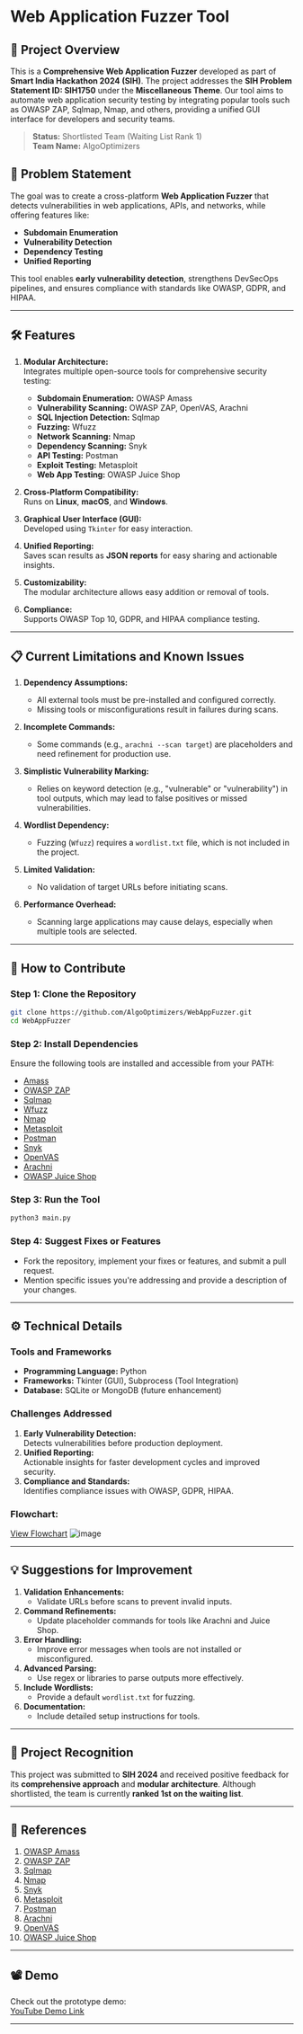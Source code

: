 # Web Application Fuzzer Tool

## 🚀 Project Overview

This is a **Comprehensive Web Application Fuzzer** developed as part of **Smart India Hackathon 2024 (SIH)**. The project addresses the **SIH Problem Statement ID: SIH1750** under the **Miscellaneous Theme**. Our tool aims to automate web application security testing by integrating popular tools such as OWASP ZAP, Sqlmap, Nmap, and others, providing a unified GUI interface for developers and security teams.

> **Status:** Shortlisted Team (Waiting List Rank 1)  
> **Team Name:** AlgoOptimizers   

## 🎯 Problem Statement

The goal was to create a cross-platform **Web Application Fuzzer** that detects vulnerabilities in web applications, APIs, and networks, while offering features like:
- **Subdomain Enumeration**
- **Vulnerability Detection**
- **Dependency Testing**
- **Unified Reporting**

This tool enables **early vulnerability detection**, strengthens DevSecOps pipelines, and ensures compliance with standards like OWASP, GDPR, and HIPAA.

---

## 🛠️ Features

1. **Modular Architecture:**  
   Integrates multiple open-source tools for comprehensive security testing:
   - **Subdomain Enumeration:** OWASP Amass
   - **Vulnerability Scanning:** OWASP ZAP, OpenVAS, Arachni
   - **SQL Injection Detection:** Sqlmap
   - **Fuzzing:** Wfuzz
   - **Network Scanning:** Nmap
   - **Dependency Scanning:** Snyk
   - **API Testing:** Postman
   - **Exploit Testing:** Metasploit
   - **Web App Testing:** OWASP Juice Shop

2. **Cross-Platform Compatibility:**  
   Runs on **Linux**, **macOS**, and **Windows**.

3. **Graphical User Interface (GUI):**  
   Developed using `Tkinter` for easy interaction.

4. **Unified Reporting:**  
   Saves scan results as **JSON reports** for easy sharing and actionable insights.

5. **Customizability:**  
   The modular architecture allows easy addition or removal of tools.

6. **Compliance:**  
   Supports OWASP Top 10, GDPR, and HIPAA compliance testing.

---

## 📋 Current Limitations and Known Issues

1. **Dependency Assumptions:**
   - All external tools must be pre-installed and configured correctly.
   - Missing tools or misconfigurations result in failures during scans.

2. **Incomplete Commands:**
   - Some commands (e.g., `arachni --scan target`) are placeholders and need refinement for production use.

3. **Simplistic Vulnerability Marking:**
   - Relies on keyword detection (e.g., "vulnerable" or "vulnerability") in tool outputs, which may lead to false positives or missed vulnerabilities.

4. **Wordlist Dependency:**
   - Fuzzing (`Wfuzz`) requires a `wordlist.txt` file, which is not included in the project.

5. **Limited Validation:**
   - No validation of target URLs before initiating scans.

6. **Performance Overhead:**
   - Scanning large applications may cause delays, especially when multiple tools are selected.

---
## 🔧 How to Contribute

### Step 1: Clone the Repository

```bash
git clone https://github.com/AlgoOptimizers/WebAppFuzzer.git
cd WebAppFuzzer
```

### Step 2: Install Dependencies

Ensure the following tools are installed and accessible from your PATH:
- [Amass](https://owasp.org/www-project-amass/)
- [OWASP ZAP](https://owasp.org/www-project-zap/)
- [Sqlmap](http://sqlmap.org/)
- [Wfuzz](https://github.com/xmendez/wfuzz)
- [Nmap](https://nmap.org/)
- [Metasploit](https://www.metasploit.com/)
- [Postman](https://www.postman.com/)
- [Snyk](https://snyk.io/)
- [OpenVAS](https://www.openvas.org/)
- [Arachni](https://github.com/Arachni/arachni)
- [OWASP Juice Shop](https://owasp.org/www-project-juice-shop/)

### Step 3: Run the Tool

```bash
python3 main.py
```

### Step 4: Suggest Fixes or Features

- Fork the repository, implement your fixes or features, and submit a pull request.
- Mention specific issues you're addressing and provide a description of your changes.

---

## ⚙️ Technical Details

### Tools and Frameworks
- **Programming Language:** Python
- **Frameworks:** Tkinter (GUI), Subprocess (Tool Integration)
- **Database:** SQLite or MongoDB (future enhancement)

### Challenges Addressed
1. **Early Vulnerability Detection:**  
   Detects vulnerabilities before production deployment.
2. **Unified Reporting:**  
   Actionable insights for faster development cycles and improved security.
3. **Compliance and Standards:**  
   Identifies compliance issues with OWASP, GDPR, HIPAA.

### Flowchart:  
[View Flowchart](https://fuzzer-flowchart.netlify.app/)
![image](https://github.com/user-attachments/assets/52534176-b539-48c0-9626-35c7abb49229)

---

## 💡 Suggestions for Improvement

1. **Validation Enhancements:**
   - Validate URLs before scans to prevent invalid inputs.
2. **Command Refinements:**
   - Update placeholder commands for tools like Arachni and Juice Shop.
3. **Error Handling:**
   - Improve error messages when tools are not installed or misconfigured.
4. **Advanced Parsing:**
   - Use regex or libraries to parse outputs more effectively.
5. **Include Wordlists:**
   - Provide a default `wordlist.txt` for fuzzing.
6. **Documentation:**
   - Include detailed setup instructions for tools.

---

## 🌟 Project Recognition

This project was submitted to **SIH 2024** and received positive feedback for its **comprehensive approach** and **modular architecture**. Although shortlisted, the team is currently **ranked 1st on the waiting list**.

---

## 📜 References

1. [OWASP Amass](https://owasp.org/www-project-amass/)  
2. [OWASP ZAP](https://owasp.org/www-project-zap/)  
3. [Sqlmap](http://sqlmap.org/)  
4. [Nmap](https://nmap.org/)  
5. [Snyk](https://snyk.io/)  
6. [Metasploit](https://www.metasploit.com/)  
7. [Postman](https://www.postman.com/)  
8. [Arachni](https://github.com/Arachni/arachni)  
9. [OpenVAS](https://www.openvas.org/)  
10. [OWASP Juice Shop](https://owasp.org/www-project-juice-shop/)

---

## 📽️ Demo

Check out the prototype demo:  
[YouTube Demo Link](https://youtu.be/MX61rFGxQ5w)

---
